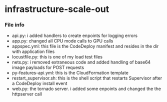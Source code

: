# infrastructure-scale-out

### File info

- api.py: i added handlers to create enpoints for logging errors
- app.py: changed all CPU mode calls to GPU calls
- appspec.yml: this file is the CodeDeploy manifest and resides in the dir with application files
- locustfile.py: this is one of my load test files
- nets.py: i removed extraneous code and added handling of base64 image payloads for POST requests
- py-features-api.yml: this is the CloudFormation template
- restart_supervisor.sh: this is the shell script that restarts Supervisor after a CodeDeploy install event
- web.py: the tornado server. i added some enpoints and changed the the httpserver call
